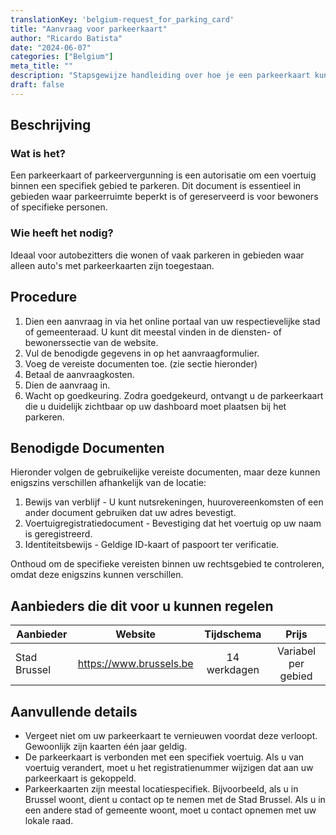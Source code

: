 ```yaml
---
translationKey: 'belgium-request_for_parking_card'
title: "Aanvraag voor parkeerkaart"
author: "Ricardo Batista"
date: "2024-06-07"
categories: ["Belgium"]
meta_title: ""
description: "Stapsgewijze handleiding over hoe je een parkeerkaart kunt aanvragen."
draft: false
---
```


## Beschrijving
### Wat is het?
Een parkeerkaart of parkeervergunning is een autorisatie om een voertuig binnen een specifiek gebied te parkeren. Dit document is essentieel in gebieden waar parkeerruimte beperkt is of gereserveerd is voor bewoners of specifieke personen.

### Wie heeft het nodig?
Ideaal voor autobezitters die wonen of vaak parkeren in gebieden waar alleen auto's met parkeerkaarten zijn toegestaan.

## Procedure
1. Dien een aanvraag in via het online portaal van uw respectievelijke stad of gemeenteraad. U kunt dit meestal vinden in de diensten- of bewonerssectie van de website.
2. Vul de benodigde gegevens in op het aanvraagformulier.
3. Voeg de vereiste documenten toe. (zie sectie hieronder)
4. Betaal de aanvraagkosten.
5. Dien de aanvraag in.
6. Wacht op goedkeuring. Zodra goedgekeurd, ontvangt u de parkeerkaart die u duidelijk zichtbaar op uw dashboard moet plaatsen bij het parkeren.

## Benodigde Documenten
Hieronder volgen de gebruikelijke vereiste documenten, maar deze kunnen enigszins verschillen afhankelijk van de locatie:

1. Bewijs van verblijf - U kunt nutsrekeningen, huurovereenkomsten of een ander document gebruiken dat uw adres bevestigt.
2. Voertuigregistratiedocument - Bevestiging dat het voertuig op uw naam is geregistreerd.
3. Identiteitsbewijs - Geldige ID-kaart of paspoort ter verificatie.

Onthoud om de specifieke vereisten binnen uw rechtsgebied te controleren, omdat deze enigszins kunnen verschillen.

## Aanbieders die dit voor u kunnen regelen

| Aanbieder        |     Website     |     Tijdschema    |       Prijs      |
| --------------- | --------------- |  :-------------: | :-------------: |
| Stad Brussel      |  https://www.brussels.be |  14 werkdagen  |  Variabel per gebied |

## Aanvullende details
- Vergeet niet om uw parkeerkaart te vernieuwen voordat deze verloopt. Gewoonlijk zijn kaarten één jaar geldig.
- De parkeerkaart is verbonden met een specifiek voertuig. Als u van voertuig verandert, moet u het registratienummer wijzigen dat aan uw parkeerkaart is gekoppeld.
- Parkeerkaarten zijn meestal locatiespecifiek. Bijvoorbeeld, als u in Brussel woont, dient u contact op te nemen met de Stad Brussel. Als u in een andere stad of gemeente woont, moet u contact opnemen met uw lokale raad.